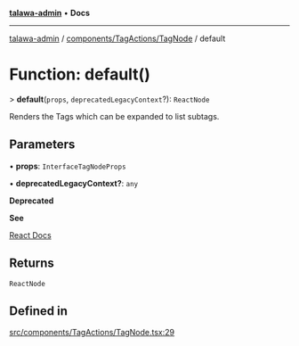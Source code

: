 [**talawa-admin**](../../../../README.md) • **Docs**

***

[talawa-admin](../../../../modules.md) / [components/TagActions/TagNode](../README.md) / default

# Function: default()

\> **default**(`props`, `deprecatedLegacyContext`?): `ReactNode`

Renders the Tags which can be expanded to list subtags.

## Parameters

• **props**: `InterfaceTagNodeProps`

• **deprecatedLegacyContext?**: `any`

**Deprecated**

**See**

[React Docs](https://legacy.reactjs.org/docs/legacy-context.html#referencing-context-in-lifecycle-methods)

## Returns

`ReactNode`

## Defined in

[src/components/TagActions/TagNode.tsx:29](https://github.com/PalisadoesFoundation/talawa-admin/blob/7a991b3aa824070bd53d6367f1ce7f072321af88/src/components/TagActions/TagNode.tsx#L29)
